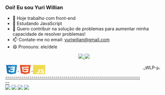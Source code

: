 ### Ooi! Eu sou Yuri Willian

- 🔭 Hoje trabalho com front-end
- 🌱 Estudando JavaScript
- 👯 Quero contribuir na solução de problemas para aumentar minha capacidade de resolver problemas!
- 📫 Contate-me no email: yuriwilian@gmail.com
- 😄 Pronouns: ele/dele

<div align="center">
  <a href="https://github.com/yuriwillian">
  <img height="180em" src="https://github-readme-stats.vercel.app/api?username=yuriwillian&show_icons=true&theme=blue&include_all_commits=true&count_private=true"/>
  <img height="180em" src="https://github-readme-stats.vercel.app/api/top-langs/?username=yuriwillian&layout=compact&langs_count=7&theme=blue"/>
</div>

  
  <div style="display: inline_block"><br>
  <img align="center" alt="Yuri-CSS" height="30" width="40" src="https://raw.githubusercontent.com/devicons/devicon/master/icons/css3/css3-original.svg">  
  <img align="center" alt="Yuri-HTML" height="30" width="40" src="https://raw.githubusercontent.com/devicons/devicon/master/icons/html5/html5-original.svg">
  <img align="center" alt="Yuri-Js" height="30" width="40" src="https://raw.githubusercontent.com/devicons/devicon/master/icons/javascript/javascript-plain.svg">
  <img align="right" alt="WLP-pic" height="150" style="border-radius:50px;" src="https://instagram.fudi4-1.fna.fbcdn.net/v/t51.2885-19/s150x150/245233753_3015449272071684_7340851301117864702_n.jpg?_nc_ht=instagram.fudi4-1.fna.fbcdn.net&_nc_cat=100&_nc_ohc=fnTQ5rgRnX8AX9-PklC&tn=2pZySN-s3kFPj732&edm=ALbqBD0BAAAA&ccb=7-4&oh=a279ef85ab4ce9c7ad16ec9059744e84&oe=61BA2926&_nc_sid=9a90d6">
</div>
 <div>
  ---------------------------------------------------------------------
 </div>
<div> 
  <a href="https://www.linkedin.com/in/yuri-willian-rodrigues-pereira-da-silva-9a5002180" target="_blank"><img src="https://img.shields.io/badge/-LinkedIn-%230077B5?style=for-the-badge&logo=linkedin&logoColor=white" target="_blank"></a>
  <a href="https://www.youtube.com/channel/UCnMo46BlF1nVxxce03PTolg" target="_blank"><img src="https://img.shields.io/badge/YouTube-FF0000?style=for-the-badge&logo=youtube&logoColor=white" target="_blank"></a>
  <a href="https://instagram.com/yuriwillian1/" target="_blank"><img src="https://img.shields.io/badge/-Instagram-%23E4405F?style=for-the-badge&logo=instagram&logoColor=white" target="_blank"></a>
  <a href = "mailto:yuriwilian@gmail.com"><img src="https://img.shields.io/badge/-Gmail-%23333?style=for-the-badge&logo=gmail&logoColor=white" target="_blank"></a> 
  
</div>
